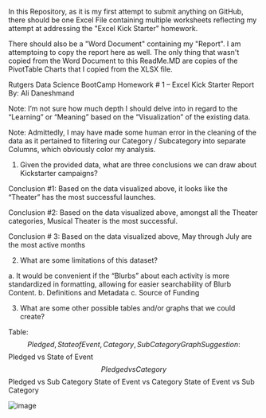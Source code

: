 In this Repository, as it is my first attempt to submit anything on GitHub, there should be one Excel File containing multiple worksheets reflecting my attempt at addressing the "Excel Kick Starter" homework.

There should also be a "Word Document" containing my "Report".  I am attemptoing to copy the report here as well. The only thing that wasn't copied from the Word Document to this ReadMe.MD are copies of the PivotTable Charts that I copied from the XLSX file.


Rutgers Data Science BootCamp
Homework # 1 – Excel Kick Starter Report
By:  Ali Daneshmand

Note:  I’m not sure how much depth I should delve into in regard to the “Learning” or “Meaning” based on the “Visualization” of the existing data.

Note:  Admittedly, I may have made some human error in the cleaning of the data as it pertained to filtering our Category / Subcategory into separate Columns, which obviously color my analysis.

  
 
1.	Given the provided data, what are three conclusions we can draw about Kickstarter campaigns?

Conclusion #1:  Based on the data visualized above, it looks like the “Theater” has the most successful launches.

Conclusion #2:  Based on the data visualized above, amongst all the Theater categories, Musical Theater is the most successful.

Conclusion # 3:  Based on the data visualized above, May through July are the most active months


2.	What are some limitations of this dataset?

a.	It would be convenient if the “Blurbs” about each activity is more standardized in formatting, allowing for easier searchability of Blurb Content.
b.	Definitions and Metadata
c.	Source of Funding


3.	What are some other possible tables and/or graphs that we could create?

Table: 			$$ Pledged, State of Event, Category, Sub Category
Graph Suggestion:		$$ Pledged vs State of Event
				$$ Pledged vs Category
				$$ Pledged vs Sub Category
				State of Event vs Category
				State of Event vs Sub Category

![image](https://user-images.githubusercontent.com/80008769/114291414-2f378f00-9a55-11eb-90fd-01b287b3afec.png)
